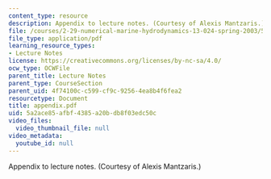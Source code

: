 ```yaml
---
content_type: resource
description: Appendix to lecture notes. (Courtesy of Alexis Mantzaris.)
file: /courses/2-29-numerical-marine-hydrodynamics-13-024-spring-2003/5a2ace85afbf4385a20bdb8f03edc50c_appendix.pdf
file_type: application/pdf
learning_resource_types:
- Lecture Notes
license: https://creativecommons.org/licenses/by-nc-sa/4.0/
ocw_type: OCWFile
parent_title: Lecture Notes
parent_type: CourseSection
parent_uid: 4f74100c-c599-cf9c-9256-4ea8b4f6fea2
resourcetype: Document
title: appendix.pdf
uid: 5a2ace85-afbf-4385-a20b-db8f03edc50c
video_files:
  video_thumbnail_file: null
video_metadata:
  youtube_id: null
---
```

Appendix to lecture notes. (Courtesy of Alexis Mantzaris.)